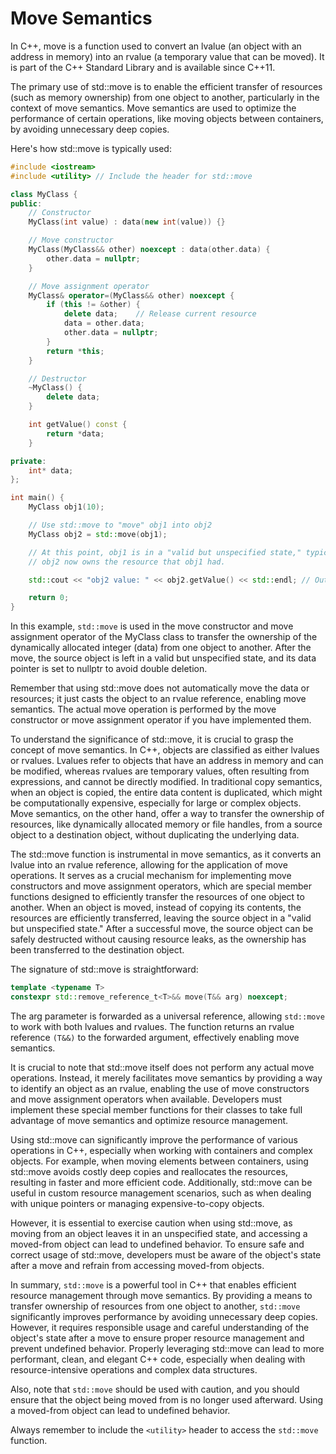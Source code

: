# Move Semantics

In C++, move is a function used to convert an lvalue (an object with an address in memory) into an rvalue (a temporary value that can be moved). It is part of the C++ Standard Library and is available since C++11.

The primary use of std::move is to enable the efficient transfer of resources (such as memory ownership) from one object to another, particularly in the context of move semantics. Move semantics are used to optimize the performance of certain operations, like moving objects between containers, by avoiding unnecessary deep copies.

Here's how std::move is typically used:

```cpp
#include <iostream>
#include <utility> // Include the header for std::move

class MyClass {
public:
    // Constructor
    MyClass(int value) : data(new int(value)) {}

    // Move constructor
    MyClass(MyClass&& other) noexcept : data(other.data) {
        other.data = nullptr;
    }

    // Move assignment operator
    MyClass& operator=(MyClass&& other) noexcept {
        if (this != &other) {
            delete data;    // Release current resource
            data = other.data;
            other.data = nullptr;
        }
        return *this;
    }

    // Destructor
    ~MyClass() {
        delete data;
    }

    int getValue() const {
        return *data;
    }

private:
    int* data;
};

int main() {
    MyClass obj1(10);

    // Use std::move to "move" obj1 into obj2
    MyClass obj2 = std::move(obj1);

    // At this point, obj1 is in a "valid but unspecified state," typically an empty or null state.
    // obj2 now owns the resource that obj1 had.

    std::cout << "obj2 value: " << obj2.getValue() << std::endl; // Output: obj2 value: 10

    return 0;
}
```

In this example, `std::move` is used in the move constructor and move assignment operator of the MyClass class to transfer the ownership of the dynamically allocated integer (data) from one object to another. After the move, the source object is left in a valid but unspecified state, and its data pointer is set to nullptr to avoid double deletion.

Remember that using std::move does not automatically move the data or resources; it just casts the object to an rvalue reference, enabling move semantics. The actual move operation is performed by the move constructor or move assignment operator if you have implemented them.

To understand the significance of std::move, it is crucial to grasp the concept of move semantics. In C++, objects are classified as either lvalues or rvalues. Lvalues refer to objects that have an address in memory and can be modified, whereas rvalues are temporary values, often resulting from expressions, and cannot be directly modified. In traditional copy semantics, when an object is copied, the entire data content is duplicated, which might be computationally expensive, especially for large or complex objects. Move semantics, on the other hand, offer a way to transfer the ownership of resources, like dynamically allocated memory or file handles, from a source object to a destination object, without duplicating the underlying data.

The std::move function is instrumental in move semantics, as it converts an lvalue into an rvalue reference, allowing for the application of move operations. It serves as a crucial mechanism for implementing move constructors and move assignment operators, which are special member functions designed to efficiently transfer the resources of one object to another. When an object is moved, instead of copying its contents, the resources are efficiently transferred, leaving the source object in a "valid but unspecified state." After a successful move, the source object can be safely destructed without causing resource leaks, as the ownership has been transferred to the destination object.

The signature of std::move is straightforward:

```cpp
template <typename T>
constexpr std::remove_reference_t<T>&& move(T&& arg) noexcept;
```
The arg parameter is forwarded as a universal reference, allowing `std::move` to work with both lvalues and rvalues. The function returns an rvalue reference `(T&&)` to the forwarded argument, effectively enabling move semantics.

It is crucial to note that std::move itself does not perform any actual move operations. Instead, it merely facilitates move semantics by providing a way to identify an object as an rvalue, enabling the use of move constructors and move assignment operators when available. Developers must implement these special member functions for their classes to take full advantage of move semantics and optimize resource management.

Using std::move can significantly improve the performance of various operations in C++, especially when working with containers and complex objects. For example, when moving elements between containers, using std::move avoids costly deep copies and reallocates the resources, resulting in faster and more efficient code. Additionally, std::move can be useful in custom resource management scenarios, such as when dealing with unique pointers or managing expensive-to-copy objects.

However, it is essential to exercise caution when using std::move, as moving from an object leaves it in an unspecified state, and accessing a moved-from object can lead to undefined behavior. To ensure safe and correct usage of std::move, developers must be aware of the object's state after a move and refrain from accessing moved-from objects.

In summary, `std::move` is a powerful tool in C++ that enables efficient resource management through move semantics. By providing a means to transfer ownership of resources from one object to another, `std::move` significantly improves performance by avoiding unnecessary deep copies. However, it requires responsible usage and careful understanding of the object's state after a move to ensure proper resource management and prevent undefined behavior. Properly leveraging std::move can lead to more performant, clean, and elegant C++ code, especially when dealing with resource-intensive operations and complex data structures.

Also, note that `std::move` should be used with caution, and you should ensure that the object being moved from is no longer used afterward. Using a moved-from object can lead to undefined behavior.

Always remember to include the `<utility>` header to access the `std::move` function.
